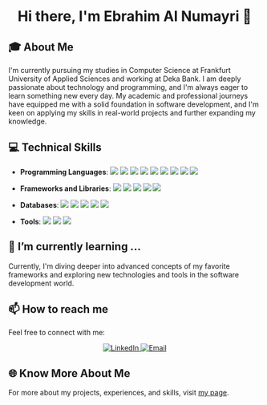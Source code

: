 <h1 align="center">Hi there, I'm Ebrahim Al Numayri 👋</h1>

## 🎓 About Me

I'm currently pursuing my studies in Computer Science at Frankfurt University of Applied Sciences and working at Deka Bank. I am deeply passionate about technology and programming, and I'm always eager to learn something new every day. My academic and professional journeys have equipped me with a solid foundation in software development, and I'm keen on applying my skills in real-world projects and further expanding my knowledge.

## 💻 Technical Skills

- **Programming Languages**:
  [![](https://img.shields.io/badge/HTML5-E34F26?style=flat-square&logo=html5&logoColor=white)](https://developer.mozilla.org/en-US/docs/Web/Guide/HTML/HTML5)
  [![](https://img.shields.io/badge/CSS3-1572B6?style=flat-square&logo=css3&logoColor=white)](https://developer.mozilla.org/en-US/docs/Web/CSS)
  [![](https://img.shields.io/badge/JavaScript-F7DF1E?style=flat-square&logo=javascript&logoColor=black)](https://developer.mozilla.org/en-US/docs/Web/JavaScript)
  [![](https://img.shields.io/badge/TypeScript-007ACC?style=flat-square&logo=typescript&logoColor=white)](https://www.typescriptlang.org/)
  [![](https://img.shields.io/badge/Java-ED8B00?style=flat-square&logo=java&logoColor=white)](https://www.java.com/)
  [![](https://img.shields.io/badge/Python-3776AB?style=flat-square&logo=python&logoColor=white)](https://www.python.org/)
  [![](https://img.shields.io/badge/C-A8B9CC?style=flat-square&logo=c&logoColor=black)](https://en.wikipedia.org/wiki/C_(programming_language))
  [![](https://img.shields.io/badge/C++-00599C?style=flat-square&logo=cplusplus&logoColor=white)](https://isocpp.org/)
  [![](https://img.shields.io/badge/PowerShell-5391FE?style=flat-square&logo=powershell&logoColor=white)](https://docs.microsoft.com/en-us/powershell/)

- **Frameworks and Libraries**:
  [![](https://img.shields.io/badge/Node.js-339933?style=flat-square&logo=nodedotjs&logoColor=white)](https://nodejs.org/)
  [![](https://img.shields.io/badge/Spring_Boot-6DB33F?style=flat-square&logo=spring-boot&logoColor=white)](https://spring.io/projects/spring-boot)
  [![](https://img.shields.io/badge/React-20232A?style=flat-square&logo=react&logoColor=61DAFB)](https://reactjs.org/)
  [![](https://img.shields.io/badge/Angular-DD0031?style=flat-square&logo=angular&logoColor=white)](https://angular.io/)
  [![](https://img.shields.io/badge/Bootstrap-563D7C?style=flat-square&logo=bootstrap&logoColor=white)](https://getbootstrap.com/)

- **Databases**:
  [![](https://img.shields.io/badge/MySQL-00000F?style=flat-square&logo=mysql&logoColor=white)](https://www.mysql.com/)
  [![](https://img.shields.io/badge/Oracle-F80000?style=flat-square&logo=oracle&logoColor=black)](https://www.oracle.com/database/)
  [![](https://img.shields.io/badge/Firebase-FFCA28?style=flat-square&logo=firebase&logoColor=black)](https://firebase.google.com/)
  [![](https://img.shields.io/badge/PostgreSQL-316192?style=flat-square&logo=postgresql&logoColor=white)](https://www.postgresql.org/)
  [![](https://img.shields.io/badge/MongoDB-47A248?style=flat-square&logo=mongodb&logoColor=white)](https://www.mongodb.com/)

- **Tools**:
  [![](https://img.shields.io/badge/Git-F05032?style=flat-square&logo=git&logoColor=white)](https://git-scm.com/)
  [![](https://img.shields.io/badge/Adobe-FF0000?style=flat-square&logo=adobe&logoColor=white)](https://www.adobe.com/)
  [![](https://img.shields.io/badge/Jira-0052CC?style=flat-square&logo=jira&logoColor=white)](https://www.atlassian.com/software/jira)


## 🌱 I’m currently learning ...

Currently, I'm diving deeper into advanced concepts of my favorite frameworks and exploring new technologies and tools in the software development world.

## 📫 How to reach me

Feel free to connect with me:

<p align="center">
  <a href="https://www.linkedin.com/in/ebrahim-al-numayri">
    <img src="https://img.shields.io/badge/-LinkedIn-%230077B5?style=for-the-badge&logo=linkedin&logoColor=white" alt="LinkedIn">
  </a>
  <a href="mailto:e.alnumayri@gmail.com">
    <img src="https://img.shields.io/badge/-Email-D14836?style=for-the-badge&logo=gmail&logoColor=white" alt="Email">
  </a>
</p>


## 🌐 Know More About Me

For more about my projects, experiences, and skills, visit [my page](https://ebrahim.page).
